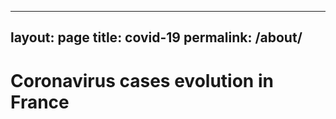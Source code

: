 
---
layout: page
title: covid-19
permalink: /about/
---
# Coronavirus cases evolution in France
<html>

<head>
    <!--Load the AJAX API-->
    <script type="text/javascript" src="https://code.jquery.com/jquery-2.2.4.min.js"></script>
    <script type="text/javascript" src="https://www.gstatic.com/charts/loader.js"></script>
    <script type="text/javascript">
        const daysNumber = 7;

        var startDate = new Date(Date.now());
        startDate.setDate(startDate.getDate() - daysNumber);

        var url = {
            "confirmed": "https://api.covid19api.com/total/country/france/status/confirmed",
            "deaths": "https://api.covid19api.com/total/country/france/status/deaths",
            "recovered": "https://api.covid19api.com/total/country/france/status/recovered",
        };

        var data = {};

        // Load the Visualization API and the corechart package.
        google.charts.load('current', { 'packages': ['corechart'] });

        // Set a callback to run when the Google Visualization API is loaded.
        google.charts.setOnLoadCallback(drawChart);

        function getConfirmed() {
            return $.get(url.confirmed);
        }

        function getRecovered(confirmed) {
            confirmed = confirmed.slice(Math.max(confirmed.length - daysNumber, 0));
            for (const item of confirmed) {
                var theDate = new Date(Date.parse(item.Date));
                data.addRow([theDate, item.Cases, 0, 0]);
            }
            return $.get(url.recovered);
        }

        function getDeaths(recovered) {
            var row = 0;
            recovered = recovered.slice(Math.max(recovered.length - daysNumber, 0));
            for (const item of recovered) {
                data.setCell(row, 2, item.Cases);
                row++;
            }
            return $.get(url.deaths);
        }

        function finalize(deaths) {
            var row = 0;
            deaths = deaths.slice(Math.max(deaths.length - daysNumber, 0));
            for (const item of deaths) {
                data.setCell(row, 3, item.Cases);
                row++;
            }

            // Set chart options
            var options = {
                title: 'COVID-19 cases in France in the last ' + daysNumber + ' days',
                curveType: 'function',
                legend: { position: 'bottom' },
                colors: ['blue', 'green', 'red'],
            };

            // Instantiate and draw our chart, passing in some options.
            var chart = new google.visualization.LineChart(document.getElementById('curve_chart'));
            chart.draw(data, options);
        }

        // Callback that creates and populates a data table,
        // instantiates the pie chart, passes in the data and
        // draws it.
        function drawChart() {
            data = new google.visualization.DataTable();

            data.addColumn("datetime", "Date");
            data.addColumn("number", "Confirmed");
            data.addColumn("number", "Recovered");
            data.addColumn("number", "Deaths");
            var formatter = new google.visualization.DateFormat({ formatType: 'short', pattern: 'dd/MM/yy' });
            formatter.format(data, 0);

            getConfirmed().then(getRecovered).then(getDeaths).then(finalize);
        }
    </script>
</head>

<body>
    <!--Div that will hold the pie chart-->
    <div id="curve_chart" style="width: 900px; height: 500px"></div>
</body>

</html>